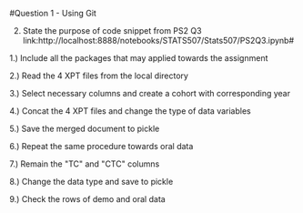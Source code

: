 #Question 1 - Using Git

2. State the purpose of code snippet from PS2 Q3
link:http://localhost:8888/notebooks/STATS507/Stats507/PS2Q3.ipynb#

1.) Include all the packages that may applied towards the assignment

2.) Read the 4 XPT files from the local directory

3.) Select necessary columns and create a cohort with corresponding year

4.) Concat the 4 XPT files and change the type of data variables

5.) Save the merged document to pickle

6.) Repeat the same procedure towards oral data

7.) Remain the "TC" and "CTC" columns

8.) Change the data type and save to pickle

9.) Check the rows of demo and oral data
 
